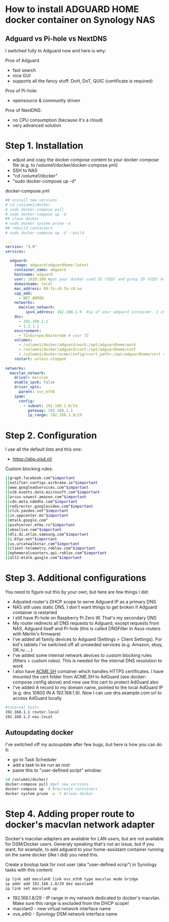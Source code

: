 # How to install ADGUARD HOME docker container on Synology NAS
## Adguard vs Pi-hole vs NextDNS
I switched fully to Adguard now and here is why:

Pros of Adguard
- fast search
- nice GUI
- supports all the fancy stuff: DoH, DoT, QUIC (certificate is required)

Pros of Pi-hole:
- opensource & community driven

Pros of NextDNS:
- no CPU consumption (because it's a cloud)
- very advanced solution

# Step 1. Installation
- adjust and copy the docker compose content to your docker compose file (e.g. to /volume1/docker/docker-compose.yml)
- SSH to NAS
- "cd /volume1/docker"
- "sudo docker-compose up -d"

docker-compose.yml
```yaml
## install new versions
# cd /volume1/docker
# sudo docker-compose pull
# sudo docker-compose up -d
## clean docker
# sudo docker system prune -a  
## rebuild containers
# sudo docker-compose up -d --build

---
version: "3.9"
services:

  adguard:
    image: adguard/adguardhome:latest
    container_name: adguard
    hostname: adguard
    user: 1029:100 #put your docker used ID (UID) and group ID (GID) here!
    domainname: local
    mac_address: 00:fa:c0:fa:c0:aa
    cap_add:
      - NET_ADMIN
    networks:
      macvlan_network:
         ipv4_address: 192.168.1.9  #ip of your adguard container. I choose 192.168.1.8/29 subnet for my macvlans
    dns:
      - 192.168.1.1
      - 1.1.1.1
    environment:
      - TZ=Europe/Amsterdam # your TZ
    volumes:
      - /volume1/docker/adguard/work:/opt/adguardhome/work
      - /volume1/docker/adguard/conf:/opt/adguardhome/conf
      - /volume1/docker/acme/config/<cert_path>:/opt/adguardhome/cert #this string is needed if you want to use ACME issued HTTPS cert
    restart: unless-stopped
    
networks:
  macvlan_network:
    driver: macvlan
    enable_ipv6: false
    driver_opts:
      parent: ovs_eth0
    ipam:
      config:
        - subnet: 192.168.1.0/24
          gateway: 192.168.1.1
          ip_range: 192.168.1.8/29
```


# Step 2. Configuration
I use all the default lists and this one: 
- https://abp.oisd.nl/

Custom blocking rules:
```bash
||graph.facebook.com^$important
||notifier-configs.airbrake.io^$important
||www.googleadservices.com^$important
||v10.events.data.microsoft.com^$important
||arcus-uswest.amazon.com^$important
||cdn.meta.ndmdhs.com^$important
||redirector.googlevideo.com^$important
||clck.yandex.net^$important
||in.appcenter.ms^$important
||mtalk.google.com^
||pushserver.mfms.ru^$important
||xboxlive.com^$important
||dls.di.atlas.samsung.com^$important
||i.67yo.net^$important
||us.urcatwalkstar.com^$important
||client-telemetry.roblox.com^$important
||ephemeralcounters.api.roblox.com^$important
||alt2-mtalk.google.com^$important
```
# Step 3. Additional configurations
You need to figure out this by your own, but here are few things I did:
- Adjusted router's DHCP scope to serve Adguard IP as a primary DNS
- NAS still uses static DNS. I don't want things to get broken if Adguard container is restarted
- I still have Pi-hole on Raspberry Pi Zero W. That's my secondary DNS
- My router redirects all DNS requests to Adguard, except requests from NAS, Adguard itself and Pi-hole (this is called DNSFilter in Asus routers with Merlin's firmware)
- I've added all family devices to Adguard (Settings > Client Settings). For kid's tablets I've switched off all unneeded services (e.g. Amazon, ebay, OK.ru ....)
- I've added some internal network devices to custom blocking rules (filters > custom rules). This is needed for the internal DNS resolution to work
- I also have [ACME.SH](https://github.com/ageev/SmartHouse/tree/master/docker/acme.sh) container which handles HTTPS certificates. I have mounted the cert folder from ACME.SH to AdGuard (see docker-compose config above) and now use this cert to protect AdGuard also
- I've added A record to my domain name, pointed to the local AdGuard IP (e.g. dns 10800 IN A 192.168.1.9). Now I can use dns.example.com url to access AdGuard locally

```bash
#internal hosts
192.168.1.1 router.local
192.168.1.2 nas.local
```
## Autoupdating docker
I've switched off my autoupdate after few bugs, but here is how you can do it:
- go to Task Scheduler
- add a task to be run as root
- paste this to "user-defined script" window:
```bash
cd /volume1/docker/
docker-compose pull #get new versions
docker-compose up -d #recreate containers
docker system prune -a -f #clean docker
```

# Step 4. Adding proper route to docker's macvlan network adapter
Docker's macvlan adapters are available for LAN users, but are not available for DSM/Docker users. Generaly speaking that's not an issue, but if you want, for example, to add adguard to your home-assistant container running on the same docker (like I did) you need this.

Create a bootup task for root user (aka "user-defined scrip") in Synology tasks with this content:
```bash
ip link add macvlan0 link ovs_eth0 type macvlan mode bridge
ip addr add 192.168.1.8/29 dev macvlan0
ip link set macvlan0 up
```

* 192.168.1.8/29 - IP range in my network dedicated to docker's macvlan. Make sure this range is excluded from the DHCP scope!
* macvlan0 - new virtual network interface name
* ovs_eth0 - Synology DSM network interface name
